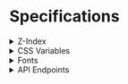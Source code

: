 # Specifications

<details>
<summary>Z-Index</summary>
<div>

| Z-Index | Entity | Path |
| --: | --- | --- |
| 2048 | noscript | [`layout.scss>noscript`](/src/lib/stylesheets/layout.scss) |
| 1031 | nprogress { bar, spinner }  | [`/node_modules/nprogress/nprogress.css>#nprogress .bar`](/node_modules/nprogress/nprogress.css), [`/node_modules/nprogress/nprogress.css>#nprogress .spinner`](/node_modules/nprogress/nprogress.css) |
| 253 | header, header2 | [`header.scss>header`](/src/lib/stylesheets/header/header.scss), [`header.scss>#header2`](/src/lib/stylesheets/header/header.scss) |
| 252 | header bg | [`header.scss>#header-bg`](/src/lib/stylesheets/header/header.scss) |
| 132 | header skip btn | [`header.scss>.skip-btn`](/src/lib/stylesheets/header/header.scss) |
| -1 | bg | [`layout.scss>main::before`](/src/lib/stylesheets/layout.scss) |

---

</div>
</details>

<details>
<summary>CSS Variables</summary>
<div>

| Name | Description | Usable area |
| --: | --- | --- |
| `--vh001` | viewport height * 0.01 (realtime update) | all |
| `--max-vh001` | viewport max height ever * 0.01 (realtime update) | all |

---

</div>
</details>

<details>
<summary>Fonts</summary>
<div>

Default font is `Zen Kaku Gothic New`.  
Default font weight is `400`.

- [Zen Kaku Gothic New](#zen-kaku-gothic-new)
- [Poppins](#poppins)
- [Josefin Sans](#josefin-sans)

---

## `Zen Kaku Gothic New`

<!-- - Light: `300`
- Medium: `500` -->
- Regular: `400`
- Black: `900`
<!-- - Bold: `700` -->

**Do not use**: `100`, `200`, `300`, `500`, `600`, `700`, `800`, `normal`, `bold`, `lighter`, `bolder`

---

## `Poppins`

<!-- - Thin: `100`
- Thin Italic: `100` + `italic`
- ExtraLight: `200`
- ExtraLight Italic: `200` + `italic`
- Light: `300`
- Light Italic: `300` + `italic`
- Regular: `400`
- Regular Italic: `400` + `italic` -->
- Medium: `500`
<!-- - Medium Italic: `500` + `italic`
- SemiBold: `600`
- SemiBold Italic: `600` + `italic`
- Bold: `700`
- Bold Italic: `700` + `italic`
- ExtraBold: `800`
- ExtraBold Italic: `800` + `italic`
- Black: `900`
- Black Italic: `900` + `italic` -->

**Must specify the `font-weight` to `500`**.  
**We can use only uppercase letters of [`HEADER_ITEMS`](/src/lib/scripts/data/HEADER_ITEMS.ts) constant.**

---

## `Josefin Sans`

<!-- - Thin: `100`
- Thin Italic: `100` + `italic`
- ExtraLight: `200`
- ExtraLight Italic: `200` + `italic`
- Light: `300`
- Light Italic: `300` + `italic`
- Regular: `400`
- Regular Italic: `400` + `italic`
- Medium: `500`
- Medium Italic: `500` + `italic`
- SemiBold: `600`
- SemiBold Italic: `600` + `italic` -->
- Bold: `700`
<!-- - Bold Italic: `700` + `italic` -->

**Must specify the `font-weight` to `700`**.  
**We can use only uppercase letters of [`HEADER_ITEMS`](/src/lib/scripts/data/HEADER_ITEMS.ts) constant.**

---

</div>
</details>

<details>
<summary>API Endpoints</summary>
<div>

- [Articles](#articles---get-apiarticles) (`/api/articles`)
- [Article Thumbnail Image Formats](#article-thumbnail-image-formats---get-apiarticlesthumbnail-imgs) (`/api/articles/thumbnail-imgs`)

## Articles - `GET /api/articles`

Returns a list of the news articles.

### Response Body

`ArticleMetadata[]` ([`/src/lib/scripts/types.ts`](/src/lib/scripts/types.ts))

- `[]` (`object[]`) - The list of articles.
	- `redirect` (`string?`) - The article ID to redirect to.
	- `published` (`boolean`) - Whether the article is published.
	- `indexed` (`boolean`) - Whether the article is indexed.
	- `title` (`string`) - The title of the article.
	- `slug` (`string?`) - The slug of the article. Its type is an optional string but it always exists.

#### Example

```json
[
    {
        "published": true,
        "indexed": true,
        "title": "1名のメンバーが脱退",
        "slug": "20230220"
    },
    {
        "published": true,
        "indexed": true,
        "title": "計5名のメンバーが新たに加入",
        "slug": "2023012102"
    },
    {
        "published": true,
        "indexed": true,
        "title": "Sarf Esports リブランディングのお知らせ",
        "slug": "20230121"
    }
]
```

---

## Article Thumbnail Image Formats - `GET /api/articles/thumbnail-imgs`

Returns a list of the articles that have their thumbnail images with the image file formats.

### Response Body

`ArticleThumbnailImgFmts` ([`/src/lib/scripts/types.ts`](/src/lib/scripts/types.ts))

- `{}` (`object`) - The list of the articles that have their thumbnail images with the image file formats.
	- `[slug]` (`string`) - The thumbnail image file format for the article identified by this slug.

#### Example

```json
{
    "20230825": "jpg",
    "20240819": "webp",
    "2023031502": "png"
}
```

---

</div>
</details>
